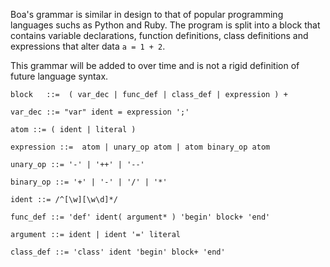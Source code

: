 Boa's grammar is similar in design to that of popular programming languages suchs as
Python and Ruby. The program is split into a block that contains variable
declarations, function definitions, class definitions and expressions that alter data
`a = 1 + 2`.

This grammar will be added to over time and is not a rigid definition of future
language syntax.


```
block   ::=  ( var_dec | func_def | class_def | expression ) +

var_dec ::= "var" ident = expression ';'

atom ::= ( ident | literal )

expression ::=  atom | unary_op atom | atom binary_op atom

unary_op ::= '-' | '++' | '--'

binary_op ::= '+' | '-' | '/' | '*'

ident ::= /^[\w][\w\d]*/

func_def ::= 'def' ident( argument* ) 'begin' block+ 'end'

argument ::= ident | ident '=' literal

class_def ::= 'class' ident 'begin' block+ 'end'
```
